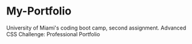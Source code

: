 # My-Portfolio
University of Miami's coding boot camp, second assignment. Advanced CSS Challenge: Professional Portfolio 
